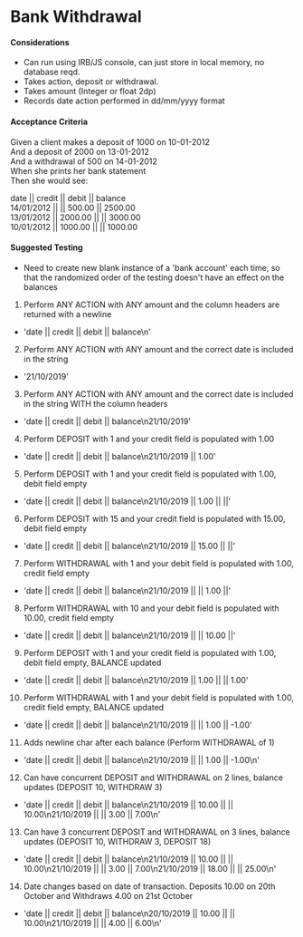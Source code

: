 # Bank Withdrawal

#### Considerations

- Can run using IRB/JS console, can just store in local memory, no database reqd.
- Takes action, deposit or withdrawal.
- Takes amount (Integer or float 2dp)
- Records date action performed in dd/mm/yyyy format

#### Acceptance Criteria 

Given a client makes a deposit of 1000 on 10-01-2012  
And a deposit of 2000 on 13-01-2012  
And a withdrawal of 500 on 14-01-2012  
When she prints her bank statement  
Then she would see:  

date || credit || debit || balance  
14/01/2012 || || 500.00 || 2500.00  
13/01/2012 || 2000.00 || || 3000.00  
10/01/2012 || 1000.00 || || 1000.00  

#### Suggested Testing

- Need to create new blank instance of a 'bank account' each time, so that the randomized order of the testing doesn't have an effect on the balances

1) Perform ANY ACTION with ANY amount and the column headers are returned with a newline
  - 'date || credit || debit || balance\n'
2) Perform ANY ACTION with ANY amount and the correct date is included in the string
  - '21/10/2019'
3) Perform ANY ACTION with ANY amount and the correct date is included in the string WITH the column headers
  - 'date || credit || debit || balance\n21/10/2019'
4) Perform DEPOSIT with 1 and your credit field is populated with 1.00
  - 'date || credit || debit || balance\n21/10/2019 || 1.00'
5) Perform DEPOSIT with 1 and your credit field is populated with 1.00, debit field empty
  - 'date || credit || debit || balance\n21/10/2019 || 1.00 || ||'
6) Perform DEPOSIT with 15 and your credit field is populated with 15.00, debit field empty
  - 'date || credit || debit || balance\n21/10/2019 || 15.00 || ||'
7) Perform WITHDRAWAL with 1 and your debit field is populated with 1.00, credit field empty
  - 'date || credit || debit || balance\n21/10/2019 || || 1.00 ||'
8) Perform WITHDRAWAL with 10 and your debit field is populated with 10.00, credit field empty
  - 'date || credit || debit || balance\n21/10/2019 || || 10.00 ||'
9) Perform DEPOSIT with 1 and your credit field is populated with 1.00, debit field empty, BALANCE updated
  - 'date || credit || debit || balance\n21/10/2019 || 1.00 || || 1.00'
10) Perform WITHDRAWAL with 1 and your debit field is populated with 1.00, credit field empty, BALANCE updated
  - 'date || credit || debit || balance\n21/10/2019 || || 1.00 || -1.00'
11) Adds newline char after each balance (Perform WITHDRAWAL of 1)
  - 'date || credit || debit || balance\n21/10/2019 || || 1.00 || -1.00\n'
12) Can have concurrent DEPOSIT and WITHDRAWAL on 2 lines, balance updates (DEPOSIT 10, WITHDRAW 3)
  - 'date || credit || debit || balance\n21/10/2019 || 10.00 || || 10.00\n21/10/2019 || || 3.00 || 7.00\n'
13) Can have 3 concurrent DEPOSIT and WITHDRAWAL on 3 lines, balance updates (DEPOSIT 10, WITHDRAW 3, DEPOSIT 18)
  - 'date || credit || debit || balance\n21/10/2019 || 10.00 || || 10.00\n21/10/2019 || || 3.00 || 7.00\n21/10/2019 || 18.00 || || 25.00\n'
14) Date changes based on date of transaction. Deposits 10.00 on 20th October and Withdraws 4.00 on 21st October
  - 'date || credit || debit || balance\n20/10/2019 || 10.00 || || 10.00\n21/10/2019 || || 4.00 || 6.00\n'

